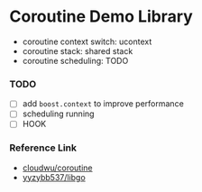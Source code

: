# Coroutine Demo Library

- coroutine context switch: ucontext
- coroutine stack: shared stack
- coroutine scheduling: TODO

### TODO

- [ ] add `boost.context` to improve performance
- [ ] scheduling running
- [ ] HOOK

### Reference Link

- [cloudwu/coroutine](https://github.com/cloudwu/coroutine)
- [yyzybb537/libgo](https://github.com/yyzybb537/libgo)

